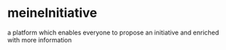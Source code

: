 # meineInitiative

a platform which enables everyone to propose an initiative and enriched with more information
